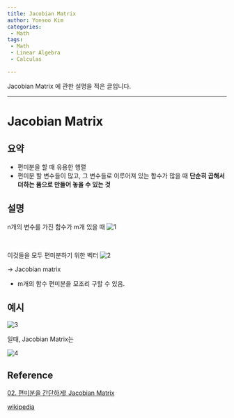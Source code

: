 ```yaml
---
title: Jacobian Matrix
author: Yonsoo Kim
categories:
 - Math
tags: 
 - Math
 - Linear Algebra
 - Calculas

---
```

Jacobian Matrix 에 관한 설명을 적은 글입니다.

---

# Jacobian Matrix

## 요약

- 편미분을 할 때 유용한 행렬
- 편미분 할 변수들이 많고, 그 변수들로 이루어져 있는 함수가 많을 때 **단순히 곱해서 더하는 폼으로 만들어 놓을 수 있는 것**

## 설명

n개의 변수를 가진 함수가 m개 있을 때
![1](https://mblogthumb-phinf.pstatic.net/20140512_105/jinohpark79_1399895378163qBl6n_GIF/jacobian1.GIF?type=w2)

<br>

이것들을 모두 편미분하기 위한 벡터
![2](https://mblogthumb-phinf.pstatic.net/20140512_15/jinohpark79_1399895493407FS5R1_GIF/jacobian2.GIF?type=w2)

-> Jacobian matrix

- m개의 함수 편미분을 모조리 구할 수 있음.

## 예시

![3](https://mblogthumb-phinf.pstatic.net/20140512_232/jinohpark79_1399895701098Nl6Dr_GIF/jacobian3.GIF?type=w2)

일때, Jacobian Matrix는

![4](https://mblogthumb-phinf.pstatic.net/20140512_14/jinohpark79_1399895801900R4g6C_GIF/jacobian4.GIF?type=w2)

## Reference
[02. 편미분을 간단하게! Jacobian Matrix](https://m.blog.naver.com/PostView.nhn?blogId=jinohpark79&logNo=110190680093&proxyReferer=https:%2F%2Fwww.google.com%2F)

[wikipedia](https://ko.wikipedia.org/wiki/%EC%95%BC%EC%BD%94%EB%B9%84_%ED%96%89%EB%A0%AC)